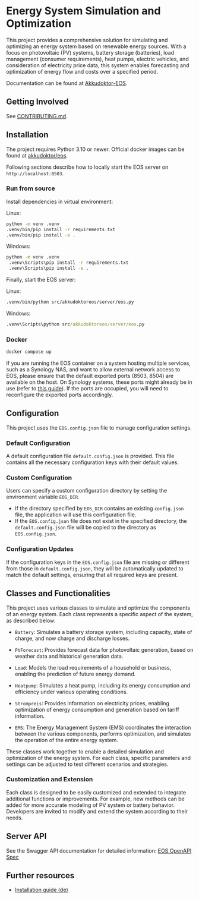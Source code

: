 # Energy System Simulation and Optimization

This project provides a comprehensive solution for simulating and optimizing an energy system based on renewable energy sources. With a focus on photovoltaic (PV) systems, battery storage (batteries), load management (consumer requirements), heat pumps, electric vehicles, and consideration of electricity price data, this system enables forecasting and optimization of energy flow and costs over a specified period.

Documentation can be found at [Akkudoktor-EOS](https://akkudoktor-eos.readthedocs.io/en/latest/).

## Getting Involved

See [CONTRIBUTING.md](CONTRIBUTING.md).

## Installation

The project requires Python 3.10 or newer. Official docker images can be found at [akkudoktor/eos](https://hub.docker.com/r/akkudoktor/eos).

Following sections describe how to locally start the EOS server on `http://localhost:8503`.

### Run from source

Install dependencies in virtual environment:

Linux:

```bash
python -m venv .venv
.venv/bin/pip install -r requirements.txt
.venv/bin/pip install -e .
```

Windows:

```cmd
python -m venv .venv
 .venv\Scripts\pip install -r requirements.txt
 .venv\Scripts\pip install -e .
```

Finally, start the EOS server:

Linux:

```bash
.venv/bin/python src/akkudoktoreos/server/eos.py
```

Windows:

```cmd
.venv\Scripts\python src/akkudoktoreos/server/eos.py
```

### Docker

```bash
docker compose up
```

If you are running the EOS container on a system hosting multiple services, such as a Synology NAS, and want to allow external network access to EOS, please ensure that the default exported ports (8503, 8504) are available on the host. On Synology systems, these ports might already be in use (refer to [this guide](https://kb.synology.com/en-me/DSM/tutorial/What_network_ports_are_used_by_Synology_services)). If the ports are occupied, you will need to reconfigure the exported ports accordingly.

## Configuration

This project uses the `EOS.config.json` file to manage configuration settings.

### Default Configuration

A default configuration file `default.config.json` is provided. This file contains all the necessary configuration keys with their default values.

### Custom Configuration

Users can specify a custom configuration directory by setting the environment variable `EOS_DIR`.

- If the directory specified by `EOS_DIR` contains an existing `config.json` file, the application will use this configuration file.
- If the `EOS.config.json` file does not exist in the specified directory, the `default.config.json` file will be copied to the directory as `EOS.config.json`.

### Configuration Updates

If the configuration keys in the `EOS.config.json` file are missing or different from those in `default.config.json`, they will be automatically updated to match the default settings, ensuring that all required keys are present.

## Classes and Functionalities

This project uses various classes to simulate and optimize the components of an energy system. Each class represents a specific aspect of the system, as described below:

- `Battery`: Simulates a battery storage system, including capacity, state of charge, and now charge and discharge losses.

- `PVForecast`: Provides forecast data for photovoltaic generation, based on weather data and historical generation data.

- `Load`: Models the load requirements of a household or business, enabling the prediction of future energy demand.

- `Heatpump`: Simulates a heat pump, including its energy consumption and efficiency under various operating conditions.

- `Strompreis`: Provides information on electricity prices, enabling optimization of energy consumption and generation based on tariff information.

- `EMS`: The Energy Management System (EMS) coordinates the interaction between the various components, performs optimization, and simulates the operation of the entire energy system.

These classes work together to enable a detailed simulation and optimization of the energy system. For each class, specific parameters and settings can be adjusted to test different scenarios and strategies.

### Customization and Extension

Each class is designed to be easily customized and extended to integrate additional functions or improvements. For example, new methods can be added for more accurate modeling of PV system or battery behavior. Developers are invited to modify and extend the system according to their needs.

## Server API

See the Swagger API documentation for detailed information: [EOS OpenAPI Spec](https://petstore3.swagger.io/?url=https://raw.githubusercontent.com/Akkudoktor-EOS/EOS/refs/heads/main/openapi.json)

## Further resources

- [Installation guide (de)](https://meintechblog.de/2024/09/05/andreas-schmitz-joerg-installiert-mein-energieoptimierungssystem/)
